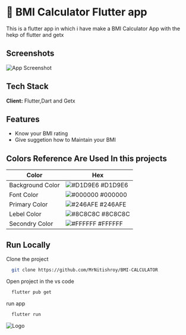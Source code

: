 
# 📙 BMI Calculator Flutter app 
This is a flutter app in which i have make a BMI Calculator App with the hekp of flutter and getx 


## Screenshots

![App Screenshot](https://blogger.googleusercontent.com/img/b/R29vZ2xl/AVvXsEgofXnj3h1-dGdqSKToVMz4lbAx9KjsK8A9_Zr9Zt3i7BGYsg5JB6gNSRDlrxNNsHCqRUEk1jFDVVdRelaeoZofbhJ4JHt3UBnknIe214khxgXkfNjT377f1BoZI1rCVJmhYP1UgtBJIf8olh4v9vub0q7-mEuNZLeKUWHPqQzp9bdTovfEXmioRiVq_S7Z/s10278/BMI.png)


## Tech Stack

**Client:** Flutter,Dart and Getx



## Features

- Know your BMI rating
- Give suggetion how to Maintain your BMI
## Colors Reference Are Used In this projects 

| Color             | Hex                                                                |
| ----------------- | ------------------------------------------------------------------ |
| Background Color | ![#D1D9E6](https://via.placeholder.com/10/FFFFFF?text=+) #D1D9E6 |
| Font Color | ![#000000](https://via.placeholder.com/10/000000?text=+) #000000 |
| Primary Color | ![#246AFE](https://via.placeholder.com/10/0057FF?text=+) #246AFE |
| Lebel Color | ![#8C8C8C](https://via.placeholder.com/10/6B6B6B?text=+) #8C8C8C |
| Secondry Color | ![#FFFFFF](https://via.placeholder.com/10/00C236?text=+) #FFFFFF |


## Run Locally

Clone the project

```bash
  git clone https://github.com/MrNitishroy/BMI-CALCULATOR
```

Open project in the vs code

```bash
  flutter pub get
```

run app 

```bash
  flutter run
```


![Logo](https://blogger.googleusercontent.com/img/b/R29vZ2xl/AVvXsEjLiBr3uvk0ijbAHAm-cRybDFwnG1TzLfDe4y1kmFQNtXjK0pWh-ZqIOKZ-sPRK4kgMyFsOfLGufSrF7ibzfdLkFx7Ru2kcaZXM0dAjgCdnVWsLq1jAORpIaFzz0423MbxuxIu78vMf19cRfOsmH8qZJvsxSnHfByNju77X2oEXCUyJFUkerAwYq8TKpvFM/s2604/Frame%202.png)





